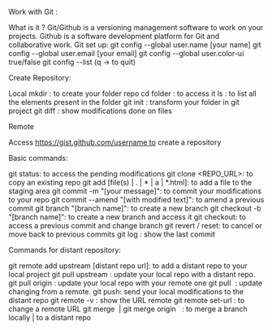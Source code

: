 Work with Git :

What is it ?
Git/Github is a versioning management software to work on your projects.
Github is a software development platform for Git and collaborative work.
Git set up:
git config --global user.name [your name]
git config --global user.email [your email]
git config --global user.color-ui true/false
git config --list  (q -> to quit)


Create Repository:

Local
mkdir <folder> : to create your folder repo
cd folder : to access it
ls : to list all the elements present in the folder
git init : transform your folder in git project
git diff : show modifications done on files

Remote

Access https://gist.github.com/username to create a repository

Basic commands:

git status: to access the pending modifications
git clone <REPO_URL>: to copy an existing repo
git add [file(s) | . | * | a | *.html]: to add a file to the staging area
git commit -m "[your message]": to commit your modifications to your repo
git commit --amend "[with modified text]": to amend a previous commit
git branch "[branch name]": to create a new branch
git checkout -b "[branch name]": to create a new branch and access it
git checkout: to access a previous commit and change branch
git revert / reset: to cancel or move back to previous commits
git log : show the last commit

Commands for distant repository:

git remote add upstream [distant repo url]: to add a distant repo to your local project
git pull upstream <BRANCHNAME>: update your local repo with a distant repo.
git pull origin <BRANCHNAME>: update your local repo with your remote one
git pull <REMOTENAME> <BRANCHNAME> : update changing from a remote.
git push: send your local modifications to the distant repo
git remote -v : show the URL remote
git remote set-url <REMOTENAME> <URL>: to change a remote URL
git merge <BRANCHNAME> | git merge origin <BRANCHNAME>  : to merge a branch locally | to a distant repo


